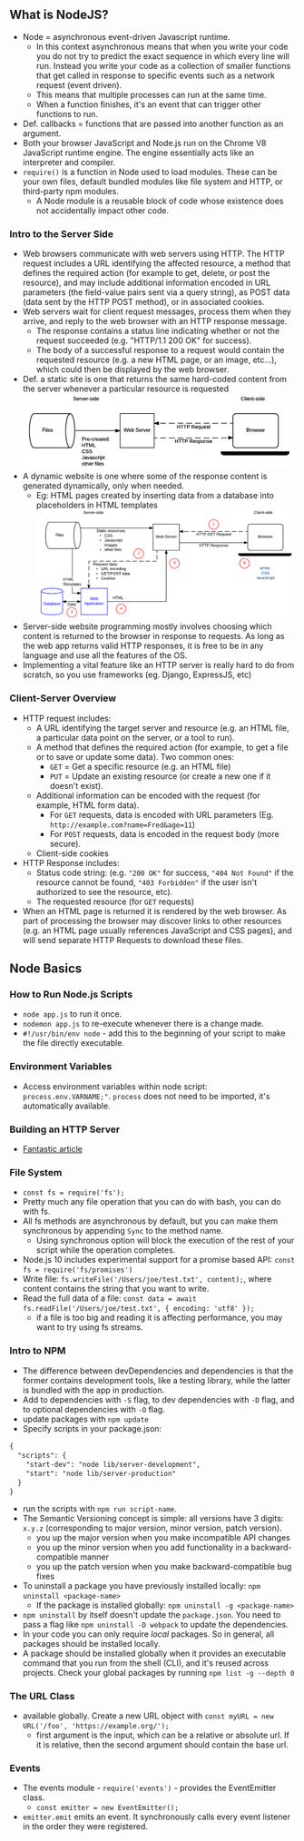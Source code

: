 ## What is NodeJS?
- Node = asynchronous event-driven Javascript runtime.
  - In this context asynchronous means that when you write your code you do not try to predict the exact sequence in which every line will run. Instead you write your code as a collection of smaller functions that get called in response to specific events such as a network request (event driven).
  - This means that multiple processes can run at the same time.
  - When a function finishes, it's an event that can trigger other functions to run. 
- Def. callbacks = functions that are passed into another function as an argument. 
- Both your browser JavaScript and Node.js run on the Chrome V8 JavaScript runtime engine. The engine essentially acts like an interpreter and compiler.
- `require()` is a function in Node used to load modules. These can be your own files, default bundled modules like file system and HTTP, or third-party npm modules.
  - A Node module is a reusable block of code whose existence does not accidentally impact other code.  
### Intro to the Server Side
- Web browsers communicate with web servers using HTTP. The HTTP request includes a URL identifying the affected resource, a method that defines the required action (for example to get, delete, or post the resource), and may include additional information encoded in URL parameters (the field-value pairs sent via a query string), as POST data (data sent by the HTTP POST method), or in associated cookies.
- Web servers wait for client request messages, process them when they arrive, and reply to the web browser with an HTTP response message. 
  - The response contains a status line indicating whether or not the request succeeded (e.g. "HTTP/1.1 200 OK" for success).
  - The body of a successful response to a request would contain the requested resource (e.g. a new HTML page, or an image, etc...), which could then be displayed by the web browser.
- Def. a static site is one that returns the same hard-coded content from the server whenever a particular resource is requested
![basic_static_app_server](img/basic_static_app_server.png)
- A dynamic website is one where some of the response content is generated dynamically, only when needed. 
  - Eg:  HTML pages created by inserting data from a database into placeholders in HTML templates 
![web_application_with_html_and_steps](img/web_application_with_html_and_steps.png)
- Server-side website programming mostly involves choosing which content is returned to the browser in response to requests. As long as the web app returns valid HTTP responses, it is free to be in any language and use all the features of the OS.
- Implementing a vital feature like an HTTP server is really hard to do from scratch, so you use frameworks (eg. Django, ExpressJS, etc)
### Client-Server Overview 
- HTTP request includes:
  - A URL identifying the target server and resource (e.g. an HTML file, a particular data point on the server, or a tool to run).
  - A method that defines the required action (for example, to get a file or to save or update some data). Two common ones:
    - `GET` = Get a specific resource (e.g. an HTML file)
    - `PUT` = Update an existing resource (or create a new one if it doesn't exist).
  - Additional information can be encoded with the request (for example, HTML form data). 
    - For `GET` requests, data is encoded with URL parameters (Eg. `http://example.com?name=Fred&age=11`)
    - For `POST` requests, data is encoded in the request body (more secure).
  - Client-side cookies
- HTTP Response includes:
  - Status code string: (e.g. `"200 OK"` for success, `"404 Not Found"` if the resource cannot be found, `"403 Forbidden"` if the user isn't authorized to see the resource, etc).
  - The requested resource (for `GET` requests)
- When an HTML page is returned it is rendered by the web browser. As part of processing the browser may discover links to other resources (e.g. an HTML page usually references JavaScript and CSS pages), and will send separate HTTP Requests to download these files.

## Node Basics
### How to Run Node.js Scripts
- `node app.js` to run it once.
- `nodemon app.js` to re-execute whenever there is a change made.
- `#!/usr/bin/env node` - add this to the beginning of your script to make the file directly executable. 

### Environment Variables
- Access environment variables within node script: `process.env.VARNAME;"`. `process` does not need to be imported, it's automatically available.

### Building an HTTP Server
- [Fantastic article](https://www.digitalocean.com/community/tutorials/how-to-create-a-web-server-in-node-js-with-the-http-module)

### File System
- `const fs = require('fs');`
- Pretty much any file operation that you can do with bash, you can do with fs. 
- All fs methods are asynchronous by default, but you can make them synchronous by appending `Sync` to the method name.
  - Using synchronous option will block the execution of the rest of your script while the operation completes. 
- Node.js 10 includes experimental support for a promise based API: `const fs = require('fs/promises')`
- Write file: `fs.writeFile('/Users/joe/test.txt', content);`, where content contains the string that you want to write. 
- Read the full data of a file: `const data = await fs.readFile('/Users/joe/test.txt', { encoding: 'utf8' });`
  - if a file is too big and reading it is affecting performance, you may want to try using fs streams. 


### Intro to NPM
- The difference between devDependencies and dependencies is that the former contains development tools, like a testing library, while the latter is bundled with the app in production.
- Add to dependencies with `-S` flag, to dev dependencies with `-D` flag, and to optional dependencies with `-O` flag. 
- update packages with `npm update`
- Specify scripts in your package.json:
```
{
  "scripts": {
    "start-dev": "node lib/server-development",
    "start": "node lib/server-production"
  }
}
```  
  - run the scripts with `npm run script-name`.
- The Semantic Versioning concept is simple: all versions have 3 digits: `x.y.z` (corresponding to major version, minor version, patch version).
  - you up the major version when you make incompatible API changes
  - you up the minor version when you add functionality in a backward-compatible manner
  - you up the patch version when you make backward-compatible bug fixes
- To uninstall a package you have previously installed locally: `npm uninstall <package-name>`
  - If the package is installed globally: `npm uninstall -g <package-name>`
- `npm uninstall` by itself doesn't update the `package.json`. You need to pass a flag like `npm uninstall -D webpack` to update the dependencies. 
- In your code you can only require *local* packages. So in general, all packages should be installed locally.
- A package should be installed globally when it provides an executable command that you run from the shell (CLI), and it's reused across projects. Check your global packages by running `npm list -g --depth 0`

### The URL Class
- available globally. Create a new URL object with `const myURL = new URL('/foo', 'https://example.org/');`
  - first argument is the input, which can be a relative or absolute url. If it is relative, then the second argument should contain the base url. 

### Events
- The events module - `require('events')` - provides the EventEmitter class. 
  - `const emitter = new EventEmitter();`
- `emitter.emit` emits an event. It synchronously calls every event listener in the order they were registered.